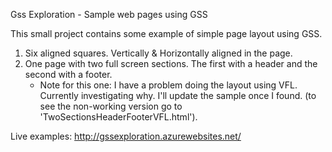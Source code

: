 Gss Exploration - Sample web pages using GSS

This small project contains some example of simple page layout using GSS. 

1) Six aligned squares. Vertically & Horizontally aligned in the page.
2) One page with two full screen sections. The first with a header and the second with a footer.
	- Note for this one: I have a problem doing the layout using VFL. Currently investigating why. I'll update
	the sample once I found. (to see the non-working version go to 'TwoSectionsHeaderFooterVFL.html').

Live examples: http://gssexploration.azurewebsites.net/

